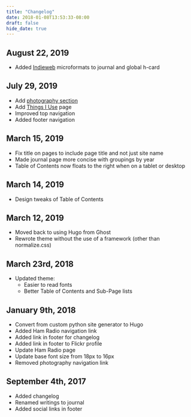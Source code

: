 ```yaml
---
title: "Changelog"
date: 2018-01-08T13:53:33-08:00
draft: false
hide_date: true
---
```


## August 22, 2019
- Added [Indieweb](https://indieweb.org/) microformats to journal and global h-card

## July 29, 2019
- Add [photography section](/photography)
- Add [Things I Use](/uses) page
- Improved top navigation
- Added footer navigation

## March 15, 2019
- Fix title on pages to include page title and not just site name
- Made journal page more concise with groupings by year
- Table of Contents now floats to the right when on a tablet or desktop

## March 14, 2019
- Design tweaks of Table of Contents

## March 12, 2019
- Moved back to using Hugo from Ghost
- Rewrote theme without the use of a framework (other than normalize.css)

## March 23rd, 2018
- Updated theme:
    - Easier to read fonts
    - Better Table of Contents and Sub-Page lists

## January 9th, 2018
- Convert from custom python site generator to Hugo
- Added Ham Radio navigation link
- Added link in footer for changelog
- Added link in footer to Flickr profile
- Update Ham Radio page
- Update base font size from 18px to 16px
- Removed photography navigation link

## September 4th, 2017
- Added changelog
- Renamed writings to journal
- Added social links in footer
